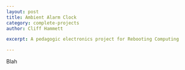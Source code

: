 ```yaml
---
layout: post
title: Ambient Alarm Clock
category: complete-projects
author: Cliff Hammett

excerpt: A pedagogic electronics project for Rebooting Computing

---
```


Blah
